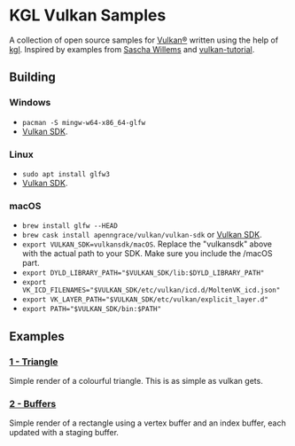 # KGL Vulkan Samples

A collection of open source samples for [Vulkan®](https://www.khronos.org/vulkan/) written using the help of [kgl](https://github.com/Dominaezzz/kgl).
Inspired by examples from [Sascha Willems](https://github.com/SaschaWillems/Vulkan) and [vulkan-tutorial](https://vulkan-tutorial.com/).

## Building
### Windows
- `pacman -S mingw-w64-x86_64-glfw`
- [Vulkan SDK](https://vulkan.lunarg.com/sdk/home).
### Linux
- `sudo apt install glfw3`
- [Vulkan SDK](https://vulkan.lunarg.com/sdk/home).
### macOS
- `brew install glfw --HEAD`
- `brew cask install apenngrace/vulkan/vulkan-sdk` or [Vulkan SDK](https://vulkan.lunarg.com/sdk/home).
- `export VULKAN_SDK=vulkansdk/macOS`. Replace the "vulkansdk" above with the actual path to your SDK. Make sure you include the /macOS part.
- `export DYLD_LIBRARY_PATH="$VULKAN_SDK/lib:$DYLD_LIBRARY_PATH"`
- `export VK_ICD_FILENAMES="$VULKAN_SDK/etc/vulkan/icd.d/MoltenVK_icd.json"`
- `export VK_LAYER_PATH="$VULKAN_SDK/etc/vulkan/explicit_layer.d"`
- `export PATH="$VULKAN_SDK/bin:$PATH"`

## Examples

### [1 - Triangle](triangle/src/commonMain/kotlin/Main.kt)
Simple render of a colourful triangle. This is as simple as vulkan gets.

### [2 - Buffers](buffers/src/commonMain/kotlin/Main.kt)
Simple render of a rectangle using a vertex buffer and an index buffer, each updated with a staging buffer.
